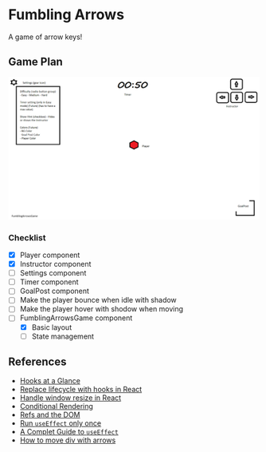 # Fumbling Arrows

A game of arrow keys!

## Game Plan

<img src="Fumbling-Arrows_GamePlan.png"
     alt="Game Plan" />

### Checklist

- [x] Player component
- [x] Instructor component
- [ ] Settings component
- [ ] Timer component
- [ ] GoalPost component
- [ ] Make the player bounce when idle with shadow
- [ ] Make the player hover with shodow when moving
- [ ] FumblingArrowsGame component 
  - [x] Basic layout
  - [ ] State management

## References

- [Hooks at a Glance](https://reactjs.org/docs/hooks-overview.html)
- [Replace lifecycle with hooks in React](https://dev.to/trentyang/replace-lifecycle-with-hooks-in-react-3d4n)
- [Handle window resize in React](https://www.hawatel.com/blog/handle-window-resize-in-react/)
- [Conditional Rendering](https://www.robinwieruch.de/conditional-rendering-react/)
- [Refs and the DOM](https://reactjs.org/docs/refs-and-the-dom.html)
- [Run `useEffect` only once](https://stackoverflow.com/questions/53120972/how-to-call-loading-function-with-react-useeffect-only-once)
- [A Complet Guide to `useEffect`](https://overreacted.io/a-complete-guide-to-useeffect/)
- [How to move div with arrows](https://stackoverflow.com/questions/4950575/how-to-move-a-div-with-arrow-keys)